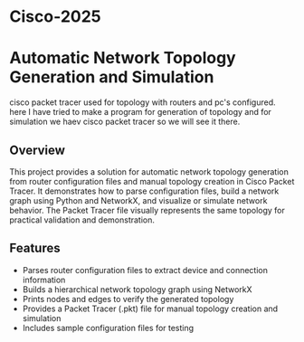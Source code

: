 # Cisco-2025
# Automatic Network Topology Generation and Simulation

cisco packet tracer used for topology with routers and pc's configured. 
here I have tried to make a program for generation of topology and for simulation we haev cisco packet tracer 
so we will see it there.
## Overview
This project provides a solution for automatic network topology generation from router configuration files and manual topology creation in Cisco Packet Tracer. It demonstrates how to parse configuration files, build a network graph using Python and NetworkX, and visualize or simulate network behavior. The Packet Tracer file visually represents the same topology for practical validation and demonstration.
## Features
- Parses router configuration files to extract device and connection information
- Builds a hierarchical network topology graph using NetworkX
- Prints nodes and edges to verify the generated topology
- Provides a Packet Tracer (.pkt) file for manual topology creation and simulation
- Includes sample configuration files for testing

